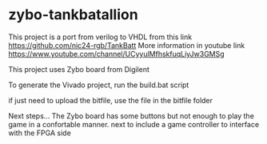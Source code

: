 # zybo-tankbatallion

This project is a port from verilog to VHDL from this link https://github.com/nic24-rgb/TankBatt
More information in youtube link https://www.youtube.com/channel/UCyyulMfhskfuqLiyJw3GMSg

This project uses Zybo board from Digilent

To generate the Vivado project, run the build.bat script

if just need to upload the bitfile, use the file in the bitfile folder

Next steps...
The Zybo board has some buttons but not enough to play the game in a confortable manner.
next to include a game controller to interface with the FPGA side

